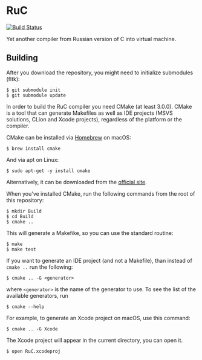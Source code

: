 # RuC
[![Build Status](https://travis-ci.org/andrey-terekhov/RuC.svg?branch=master)](https://travis-ci.org/andrey-terekhov/RuC)

Yet another compiler from Russian version of C into virtual machine.

## Building
After you download the repository, you might need to initialize submodules (fltk):
```
$ git submodule init
$ git submodule update
```

In order to build the RuC compiler you need CMake (at least 3.0.0). CMake is a tool that can generate Makefiles as well as IDE projects (MSVS solutions, CLion and Xcode projects), regardless of the platform or the compiler.

CMake can be installed via [Homebrew](http://brew.sh) on macOS:

```
$ brew install cmake
```

And via apt on Linux:

```
$ sudo apt-get -y install cmake
```

Alternatively, it can be downloaded from the [official site](https://cmake.org/download/).

When you've installed CMake, run the following commands from the root of this repository:

```
$ mkdir Build
$ cd Build
$ cmake ..
```

This will generate a Makefike, so you can use the standard routine:

```
$ make
$ make test
```

If you want to generate an IDE project (and not a Makefile), than instead of `cmake ..` run the following:

```
$ cmake .. -G <generator>
```

where `<generator>` is the name of the generator to use. To see the list of the available generators, run

```
$ cmake --help
```

For example, to generate an Xcode project on macOS, use this command:

```
$ cmake .. -G Xcode
```

The Xcode project will appear in the current directory, you can open it.

```
$ open RuC.xcodeproj
```
